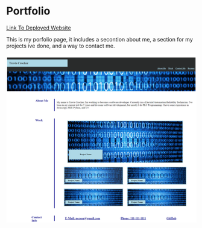 # Portfolio

[Link To Deployed Website](https://tmcrocker89.github.io/Portfolio/)

This is my porfolio page, it includes a secontion about me, a section for my projects ive done, and a way to contact me.

![The Full Site Image.](images/fullSite.png)

